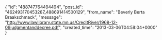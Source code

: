  {
   "id": "488747764494494",
   "post_id": "462493170453287_488691414500129",
   "from_name": "Beverly Berta Braakschmack",
   "message": "http://www.lawlibrary.state.mn.us/CreditRiver/1968-12-09judgmentanddecree.pdf",
   "created_time": "2013-03-06T04:58:04+0000"
 }
